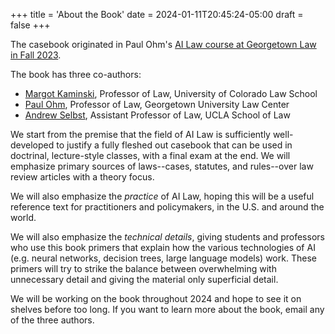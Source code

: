 +++
title = 'About the Book'
date = 2024-01-11T20:45:24-05:00
draft = false
+++

The casebook originated in Paul Ohm's [AI Law course at Georgetown Law in Fall 2023](/posts/toc/).

The book has three co-authors: 

* [Margot Kaminski](https://lawweb.colorado.edu/profiles/profile.jsp?id=825), Professor of Law, University of Colorado Law School
* [Paul Ohm](https://paulohm.com), Professor of Law, Georgetown University Law Center
* [Andrew Selbst](https://law.ucla.edu/faculty/faculty-profiles/andrew-d-selbst), Assistant Professor of Law, UCLA School of Law 

We start from the premise that the field of AI Law is sufficiently well-developed to justify a fully fleshed out casebook that can be used in doctrinal, lecture-style classes, with a final exam at the end. We will emphasize primary sources of laws--cases, statutes, and rules--over law review articles with a theory focus. 

We will also emphasize the *practice* of AI Law, hoping this will be a useful reference text for practitioners and policymakers, in the U.S. and around the world. 

We will also emphasize the *technical details*, giving students and professors who use this book primers that explain how the various technologies of AI (e.g. neural networks, decision trees, large language models) work. These primers will try to strike the balance between overwhelming with unnecessary detail and giving the material only superficial detail.

We will be working on the book throughout 2024 and hope to see it on shelves before too long. If you want to learn more about the book, email any of the three authors.
